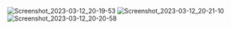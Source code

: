 
![Screenshot_2023-03-12_20-19-53](https://user-images.githubusercontent.com/84316515/224571379-ef72d7d2-9fc9-4553-b01a-3f902513def7.png)
![Screenshot_2023-03-12_20-21-10](https://user-images.githubusercontent.com/84316515/224571374-a5107e2a-041b-430b-8242-38e1d64cfe43.png)
![Screenshot_2023-03-12_20-20-58](https://user-images.githubusercontent.com/84316515/224571377-1d57b806-666f-43eb-9007-7b4abe4c98d9.png)
